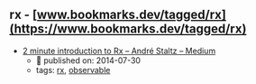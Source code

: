 rx - [www.bookmarks.dev/tagged/rx](https://www.bookmarks.dev/tagged/rx)
---
* [2 minute introduction to Rx – André Staltz – Medium](https://medium.com/@andrestaltz/2-minute-introduction-to-rx-24c8ca793877)
    * :calendar: published on: 2014-07-30
    * tags: [rx](../tagged/rx.md), [observable](../tagged/observable.md)
